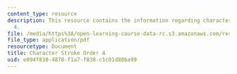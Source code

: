 ```yaml
---
content_type: resource
description: This resource contains the information regarding character stroke order
  4.
file: /media/https%3A/open-learning-course-data-rc.s3.amazonaws.com/res-21g-003-learning-chinese-a-foundation-course-in-mandarin-spring-2011/e094f8304878f1a7f838c1c01d80ba99_MITRES_21G_003S11_stroke04.pdf
file_type: application/pdf
resourcetype: Document
title: Character Stroke Order 4
uid: e094f830-4878-f1a7-f838-c1c01d80ba99
---
```

